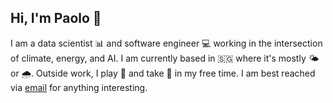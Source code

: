 ## Hi, I'm Paolo 👋

I am a data scientist 📊 and software engineer 💻 working in the intersection of climate, energy, and AI. I am currently based in 🇸🇬 where it's mostly 🌤️ or 🌧️. Outside work, I play 🎾 and take 📸 in my free time. I am best reached via [email](joshuaacilo.13@gmail.com) for anything interesting.

<!--
**jpacil0/jpacil0** is a ✨ _special_ ✨ repository because its `README.md` (this file) appears on your GitHub profile.

Here are some ideas to get you started:

- 🔭 I’m currently working on ...
- 🌱 I’m currently learning ...
- 👯 I’m looking to collaborate on ...
- 🤔 I’m looking for help with ...
- 💬 Ask me about ...
- 📫 How to reach me: ...
- 😄 Pronouns: ...
- ⚡ Fun fact: ...
-->
